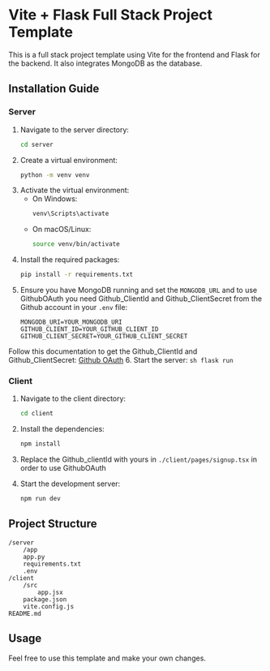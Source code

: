 # Vite + Flask Full Stack Project Template

This is a full stack project template using Vite for the frontend and Flask for the backend. It also integrates MongoDB as the database.

## Installation Guide

### Server

1. Navigate to the server directory:
    ```sh
    cd server
    ```
2. Create a virtual environment:
    ```sh
    python -m venv venv
    ```
3. Activate the virtual environment:
    - On Windows:
        ```sh
        venv\Scripts\activate
        ```
    - On macOS/Linux:
        ```sh
        source venv/bin/activate
        ```
4. Install the required packages:
    ```sh
    pip install -r requirements.txt
    ```
5. Ensure you have MongoDB running and set the `MONGODB_URL` and to use GithubOAuth you need Github_ClientId and Github_ClientSecret from the Github account in your `.env` file:
    ```env
    MONGODB_URI=YOUR_MONGODB_URI
    GITHUB_CLIENT_ID=YOUR_GITHUB_CLIENT_ID
    GITHUB_CLIENT_SECRET=YOUR_GITHUB_CLIENT_SECRET
    ```
Follow this documentation to get the Github_ClientId and Github_ClientSecret: [Github OAuth](https://docs.github.com/en/developers/apps/building-oauth-apps/creating-an-oauth-app)
6. Start the server:
    ```sh
    flask run
    ```

### Client

1. Navigate to the client directory:
    ```sh
    cd client
    ```
2. Install the dependencies:
    ```sh
    npm install
    ```
3. Replace the Github_clientId with yours in `./client/pages/signup.tsx` in order to use GithubOAuth

4. Start the development server:
    ```sh
    npm run dev
    ```

## Project Structure

```
/server
    /app
    app.py
    requirements.txt
    .env
/client
    /src
        app.jsx
    package.json
    vite.config.js
README.md
```

## Usage

Feel free to use this template and make your own changes.
